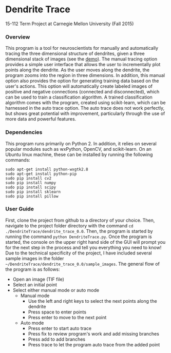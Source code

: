 # Dendrite Trace

15-112 Term Project at Carnegie Mellon University (Fall 2015)

### Overview

This program is a tool for neuroscientists for manually and automatically tracing the three dimensional structure of dendrites, given a three dimensional stack of images (see the [demo](https://www.youtube.com/watch?v=Hpq4ji-KllA)). The manual tracing option provides a simple user interface that allows the user to incrementally plot points along the dendrite. As the user moves along the dendrite, the program zooms into the region in three dimensions. In addition, this manual option also provides the option for generating training data based on the user's actions. This option will automatically create labeled images of positive and negative connections (connected and disconnected), which can be used to train a classification algorithm. A trained classification algorithm comes with the program, created using scikit-learn, which can be harnessed in the auto trace option. The auto trace does not work perfectly, but shows great potential with improvement, particularly through the use of more data and powerful features. 

### Dependencies

This program runs primarily on Python 2. In addition, it relies on several popular modules such as wxPython, OpenCV, and scikit-learn. On an Ubuntu linux machine, these can be installed by running the following commands:
```
sudo apt-get install python-wxgtk2.8
sudo apt-get install python-pip
sudo pip install cv2
sudo pip install numpy
sudo pip install scipy 
sudo pip install sklearn
sudo pip install pillow
```

### User Guide

First, clone the project from github to a directory of your choice. Then, navigate to the project folder directory with the command `cd ./DendriteTrace/dendrite_trace_0.0`. Then, the program is started by running the command `python DendriteTrace.py`. Once the program is started, the console on the upper right hand side of the GUI will prompt you for the next step in the process and tell you everything you need to know! Due to the technical specificity of the project, I have included several sample images in the folder `~/DendriteTrace/dendrite_trace_0.0/sample_images`. The general flow of the program is as follows:

* Open an image (TIF file)
* Select an initial point
* Select either manual mode or auto mode
  * Manual mode
    * Use the left and right keys to select the next points along the dendrite
    * Press space to enter points
    * Press enter to move to the next point
  * Auto mode
    * Press enter to start auto trace
    * Press fix to review program's work and add missing branches
    * Press add to add branches
    * Press trace to let the program auto trace from the added point

